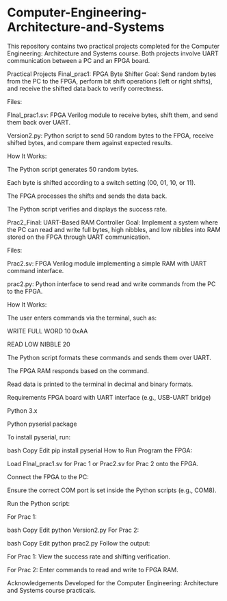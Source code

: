 # Computer-Engineering-Architecture-and-Systems
This repository contains two practical projects completed for the Computer Engineering: Architecture and Systems course.
Both projects involve UART communication between a PC and an FPGA board.

Practical Projects
Final_prac1: FPGA Byte Shifter
Goal:
Send random bytes from the PC to the FPGA, perform bit shift operations (left or right shifts), and receive the shifted data back to verify correctness.

Files:

FInal_prac1.sv: FPGA Verilog module to receive bytes, shift them, and send them back over UART.

Version2.py: Python script to send 50 random bytes to the FPGA, receive shifted bytes, and compare them against expected results.

How It Works:

The Python script generates 50 random bytes.

Each byte is shifted according to a switch setting (00, 01, 10, or 11).

The FPGA processes the shifts and sends the data back.

The Python script verifies and displays the success rate.

Prac2_Final: UART-Based RAM Controller
Goal:
Implement a system where the PC can read and write full bytes, high nibbles, and low nibbles into RAM stored on the FPGA through UART communication.

Files:

Prac2.sv: FPGA Verilog module implementing a simple RAM with UART command interface.

prac2.py: Python interface to send read and write commands from the PC to the FPGA.

How It Works:

The user enters commands via the terminal, such as:

WRITE FULL WORD 10 0xAA

READ LOW NIBBLE 20

The Python script formats these commands and sends them over UART.

The FPGA RAM responds based on the command.

Read data is printed to the terminal in decimal and binary formats.

Requirements
FPGA board with UART interface (e.g., USB-UART bridge)

Python 3.x

Python pyserial package

To install pyserial, run:

bash
Copy
Edit
pip install pyserial
How to Run
Program the FPGA:

Load FInal_prac1.sv for Prac 1 or Prac2.sv for Prac 2 onto the FPGA.

Connect the FPGA to the PC:

Ensure the correct COM port is set inside the Python scripts (e.g., COM8).

Run the Python script:

For Prac 1:

bash
Copy
Edit
python Version2.py
For Prac 2:

bash
Copy
Edit
python prac2.py
Follow the output:

For Prac 1: View the success rate and shifting verification.

For Prac 2: Enter commands to read and write to FPGA RAM.

Acknowledgements
Developed for the Computer Engineering: Architecture and Systems course practicals.





